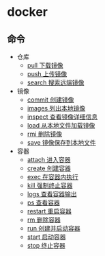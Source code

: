 # docker

## 命令

- 仓库
    - [pull 下载镜像](command/pull.md)
    - [push 上传镜像](command/push.md)
    - [search 搜索远端镜像](command/search.md)
- 镜像
    - [commit 创建镜像](command/commit.md)
    - [images 列出本地镜像](command/images.md)
    - [inspect 查看镜像详细信息](command/inspect.md)
    - [load 从本地文件加载镜像](command/load.md)
    - [rmi 删除镜像](command/rmi.md)
    - [save 镜像保存到本地文件](command/save.md)
- 容器
    - [attach 进入容器](command/attach.md)
    - [create 创建容器](command/create.md)
    - [exec 在容器内执行](command/exec.md)
    - [kill 强制终止容器](command/kill.md)
    - [logs 查看容器输出](command/logs.md)
    - [ps 查看容器](command/ps.md)
    - [restart 重启容器](command/restart.md)
    - [rm 删除容器](command/rm.md)
    - [run 创建并启动容器](command/run.md)
    - [start 启动容器](command/start.md)
    - [stop 终止容器](command/stop.md)
